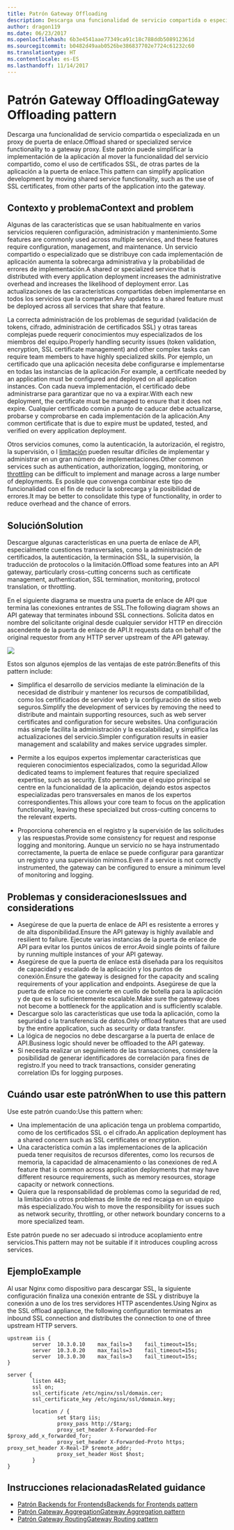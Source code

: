 ```yaml
---
title: Patrón Gateway Offloading
description: Descarga una funcionalidad de servicio compartida o especializada en un proxy de puerta de enlace.
author: dragon119
ms.date: 06/23/2017
ms.openlocfilehash: 6b3e4541aae77349ca91c18c788ddb508912361d
ms.sourcegitcommit: b0482d49aab0526be386837702e7724c61232c60
ms.translationtype: HT
ms.contentlocale: es-ES
ms.lasthandoff: 11/14/2017
---
```

# <a name="gateway-offloading-pattern"></a><span data-ttu-id="cf7bb-103">Patrón Gateway Offloading</span><span class="sxs-lookup"><span data-stu-id="cf7bb-103">Gateway Offloading pattern</span></span>

<span data-ttu-id="cf7bb-104">Descarga una funcionalidad de servicio compartida o especializada en un proxy de puerta de enlace.</span><span class="sxs-lookup"><span data-stu-id="cf7bb-104">Offload shared or specialized service functionality to a gateway proxy.</span></span> <span data-ttu-id="cf7bb-105">Este patrón puede simplificar la implementación de la aplicación al mover la funcionalidad del servicio compartido, como el uso de certificados SSL, de otras partes de la aplicación a la puerta de enlace.</span><span class="sxs-lookup"><span data-stu-id="cf7bb-105">This pattern can simplify application development by moving shared service functionality, such as the use of SSL certificates, from other parts of the application into the gateway.</span></span>

## <a name="context-and-problem"></a><span data-ttu-id="cf7bb-106">Contexto y problema</span><span class="sxs-lookup"><span data-stu-id="cf7bb-106">Context and problem</span></span>

<span data-ttu-id="cf7bb-107">Algunas de las características que se usan habitualmente en varios servicios requieren configuración, administración y mantenimiento.</span><span class="sxs-lookup"><span data-stu-id="cf7bb-107">Some features are commonly used across multiple services, and these features require configuration, management, and maintenance.</span></span> <span data-ttu-id="cf7bb-108">Un servicio compartido o especializado que se distribuye con cada implementación de aplicación aumenta la sobrecarga administrativa y la probabilidad de errores de implementación.</span><span class="sxs-lookup"><span data-stu-id="cf7bb-108">A shared or specialized service that is distributed with every application deployment increases the administrative overhead and increases the likelihood of deployment error.</span></span> <span data-ttu-id="cf7bb-109">Las actualizaciones de las características compartidas deben implementarse en todos los servicios que la comparten.</span><span class="sxs-lookup"><span data-stu-id="cf7bb-109">Any updates to a shared feature must be deployed across all services that share that feature.</span></span>

<span data-ttu-id="cf7bb-110">La correcta administración de los problemas de seguridad (validación de tokens, cifrado, administración de certificados SSL) y otras tareas complejas puede requerir conocimientos muy especializados de los miembros del equipo.</span><span class="sxs-lookup"><span data-stu-id="cf7bb-110">Properly handling security issues (token validation, encryption, SSL certificate management) and other complex tasks can require team members to have highly specialized skills.</span></span> <span data-ttu-id="cf7bb-111">Por ejemplo, un certificado que una aplicación necesita debe configurarse e implementarse en todas las instancias de la aplicación.</span><span class="sxs-lookup"><span data-stu-id="cf7bb-111">For example, a certificate needed by an application must be configured and deployed on all application instances.</span></span> <span data-ttu-id="cf7bb-112">Con cada nueva implementación, el certificado debe administrarse para garantizar que no va a expirar.</span><span class="sxs-lookup"><span data-stu-id="cf7bb-112">With each new deployment, the certificate must be managed to ensure that it does not expire.</span></span> <span data-ttu-id="cf7bb-113">Cualquier certificado común a punto de caducar debe actualizarse, probarse y comprobarse en cada implementación de la aplicación.</span><span class="sxs-lookup"><span data-stu-id="cf7bb-113">Any common certificate that is due to expire must be updated, tested, and verified on every application deployment.</span></span>

<span data-ttu-id="cf7bb-114">Otros servicios comunes, como la autenticación, la autorización, el registro, la supervisión, o l [limitación](./throttling.md) pueden resultar difíciles de implementar y administrar en un gran número de implementaciones.</span><span class="sxs-lookup"><span data-stu-id="cf7bb-114">Other common services such as authentication, authorization, logging, monitoring, or [throttling](./throttling.md) can be difficult to implement and manage across a large number of deployments.</span></span> <span data-ttu-id="cf7bb-115">Es posible que convenga combinar este tipo de funcionalidad con el fin de reducir la sobrecarga y la posibilidad de errores.</span><span class="sxs-lookup"><span data-stu-id="cf7bb-115">It may be better to consolidate this type of functionality, in order to reduce overhead and the chance of errors.</span></span>

## <a name="solution"></a><span data-ttu-id="cf7bb-116">Solución</span><span class="sxs-lookup"><span data-stu-id="cf7bb-116">Solution</span></span>

<span data-ttu-id="cf7bb-117">Descargue algunas características en una puerta de enlace de API, especialmente cuestiones transversales, como la administración de certificados, la autenticación, la terminación SSL, la supervisión, la traducción de protocolos o la limitación.</span><span class="sxs-lookup"><span data-stu-id="cf7bb-117">Offload some features into an API gateway, particularly cross-cutting concerns such as certificate management, authentication, SSL termination, monitoring, protocol translation, or throttling.</span></span> 

<span data-ttu-id="cf7bb-118">En el siguiente diagrama se muestra una puerta de enlace de API que termina las conexiones entrantes de SSL.</span><span class="sxs-lookup"><span data-stu-id="cf7bb-118">The following diagram shows an API gateway that terminates inbound SSL connections.</span></span> <span data-ttu-id="cf7bb-119">Solicita datos en nombre del solicitante original desde cualquier servidor HTTP en dirección ascendente de la puerta de enlace de API.</span><span class="sxs-lookup"><span data-stu-id="cf7bb-119">It requests data on behalf of the original requestor from any HTTP server upstream of the API gateway.</span></span>

 ![](./_images/gateway-offload.png)
 
<span data-ttu-id="cf7bb-120">Estos son algunos ejemplos de las ventajas de este patrón:</span><span class="sxs-lookup"><span data-stu-id="cf7bb-120">Benefits of this pattern include:</span></span>

- <span data-ttu-id="cf7bb-121">Simplifica el desarrollo de servicios mediante la eliminación de la necesidad de distribuir y mantener los recursos de compatibilidad, como los certificados de servidor web y la configuración de sitios web seguros.</span><span class="sxs-lookup"><span data-stu-id="cf7bb-121">Simplify the development of services by removing the need to distribute and maintain supporting resources, such as web server certificates and configuration for secure websites.</span></span> <span data-ttu-id="cf7bb-122">Una configuración más simple facilita la administración y la escalabilidad, y simplifica las actualizaciones del servicio.</span><span class="sxs-lookup"><span data-stu-id="cf7bb-122">Simpler configuration results in easier management and scalability and makes service upgrades simpler.</span></span>

- <span data-ttu-id="cf7bb-123">Permite a los equipos expertos implementar características que requieren conocimientos especializados, como la seguridad.</span><span class="sxs-lookup"><span data-stu-id="cf7bb-123">Allow dedicated teams to implement features that require specialized expertise, such as security.</span></span> <span data-ttu-id="cf7bb-124">Esto permite que el equipo principal se centre en la funcionalidad de la aplicación, dejando estos aspectos especializadas pero transversales en manos de los expertos correspondientes.</span><span class="sxs-lookup"><span data-stu-id="cf7bb-124">This allows your core team to focus on the application functionality, leaving these specialized but cross-cutting concerns to the relevant experts.</span></span>

- <span data-ttu-id="cf7bb-125">Proporciona coherencia en el registro y la supervisión de las solicitudes y las respuestas.</span><span class="sxs-lookup"><span data-stu-id="cf7bb-125">Provide some consistency for request and response logging and monitoring.</span></span> <span data-ttu-id="cf7bb-126">Aunque un servicio no se haya instrumentado correctamente, la puerta de enlace se puede configurar para garantizar un registro y una supervisión mínimos.</span><span class="sxs-lookup"><span data-stu-id="cf7bb-126">Even if a service is not correctly instrumented, the gateway can be configured to ensure a minimum level of monitoring and logging.</span></span>

## <a name="issues-and-considerations"></a><span data-ttu-id="cf7bb-127">Problemas y consideraciones</span><span class="sxs-lookup"><span data-stu-id="cf7bb-127">Issues and considerations</span></span>

- <span data-ttu-id="cf7bb-128">Asegúrese de que la puerta de enlace de API es resistente a errores y de alta disponibilidad.</span><span class="sxs-lookup"><span data-stu-id="cf7bb-128">Ensure the API gateway is highly available and resilient to failure.</span></span> <span data-ttu-id="cf7bb-129">Ejecute varias instancias de la puerta de enlace de API para evitar los puntos únicos de error.</span><span class="sxs-lookup"><span data-stu-id="cf7bb-129">Avoid single points of failure by running multiple instances of your API gateway.</span></span> 
- <span data-ttu-id="cf7bb-130">Asegúrese de que la puerta de enlace está diseñada para los requisitos de capacidad y escalado de la aplicación y los puntos de conexión.</span><span class="sxs-lookup"><span data-stu-id="cf7bb-130">Ensure the gateway is designed for the capacity and scaling requirements of your application and endpoints.</span></span> <span data-ttu-id="cf7bb-131">Asegúrese de que la puerta de enlace no se convierte en cuello de botella para la aplicación y de que es lo suficientemente escalable.</span><span class="sxs-lookup"><span data-stu-id="cf7bb-131">Make sure the gateway does not become a bottleneck for the application and is sufficiently scalable.</span></span>
- <span data-ttu-id="cf7bb-132">Descargue solo las características que use toda la aplicación, como la seguridad o la transferencia de datos.</span><span class="sxs-lookup"><span data-stu-id="cf7bb-132">Only offload features that are used by the entire application, such as security or data transfer.</span></span>
- <span data-ttu-id="cf7bb-133">La lógica de negocios no debe descargarse a la puerta de enlace de API.</span><span class="sxs-lookup"><span data-stu-id="cf7bb-133">Business logic should never be offloaded to the API gateway.</span></span> 
- <span data-ttu-id="cf7bb-134">Si necesita realizar un seguimiento de las transacciones, considere la posibilidad de generar identificadores de correlación para fines de registro.</span><span class="sxs-lookup"><span data-stu-id="cf7bb-134">If you need to track transactions, consider generating correlation IDs for logging purposes.</span></span>

## <a name="when-to-use-this-pattern"></a><span data-ttu-id="cf7bb-135">Cuándo usar este patrón</span><span class="sxs-lookup"><span data-stu-id="cf7bb-135">When to use this pattern</span></span>

<span data-ttu-id="cf7bb-136">Use este patrón cuando:</span><span class="sxs-lookup"><span data-stu-id="cf7bb-136">Use this pattern when:</span></span>

- <span data-ttu-id="cf7bb-137">Una implementación de una aplicación tenga un problema compartido, como de los certificados SSL o el cifrado.</span><span class="sxs-lookup"><span data-stu-id="cf7bb-137">An application deployment has a shared concern such as SSL certificates or encryption.</span></span>
- <span data-ttu-id="cf7bb-138">Una característica común a las implementaciones de la aplicación pueda tener requisitos de recursos diferentes, como los recursos de memoria, la capacidad de almacenamiento o las conexiones de red.</span><span class="sxs-lookup"><span data-stu-id="cf7bb-138">A feature that is common across application deployments that may have different resource requirements, such as memory resources, storage capacity or network connections.</span></span>
- <span data-ttu-id="cf7bb-139">Quiera que la responsabilidad de problemas como la seguridad de red, la limitación u otros problemas de límite de red recaiga en un equipo más especializado.</span><span class="sxs-lookup"><span data-stu-id="cf7bb-139">You wish to move the responsibility for issues such as network security, throttling, or other network boundary concerns to a more specialized team.</span></span>

<span data-ttu-id="cf7bb-140">Este patrón puede no ser adecuado si introduce acoplamiento entre servicios.</span><span class="sxs-lookup"><span data-stu-id="cf7bb-140">This pattern may not be suitable if it introduces coupling across services.</span></span>

## <a name="example"></a><span data-ttu-id="cf7bb-141">Ejemplo</span><span class="sxs-lookup"><span data-stu-id="cf7bb-141">Example</span></span>

<span data-ttu-id="cf7bb-142">Al usar Nginx como dispositivo para descargar SSL, la siguiente configuración finaliza una conexión entrante de SSL y distribuye la conexión a uno de los tres servidores HTTP ascendentes.</span><span class="sxs-lookup"><span data-stu-id="cf7bb-142">Using Nginx as the SSL offload appliance, the following configuration terminates an inbound SSL connection and distributes the connection to one of three upstream HTTP servers.</span></span>

```
upstream iis {
        server  10.3.0.10    max_fails=3    fail_timeout=15s;
        server  10.3.0.20    max_fails=3    fail_timeout=15s;
        server  10.3.0.30    max_fails=3    fail_timeout=15s;
}

server {
        listen 443;
        ssl on;
        ssl_certificate /etc/nginx/ssl/domain.cer;
        ssl_certificate_key /etc/nginx/ssl/domain.key;

        location / {
                set $targ iis;
                proxy_pass http://$targ;
                proxy_set_header X-Forwarded-For $proxy_add_x_forwarded_for;
                proxy_set_header X-Forwarded-Proto https;
proxy_set_header X-Real-IP $remote_addr;
                proxy_set_header Host $host;
        }
}
```

## <a name="related-guidance"></a><span data-ttu-id="cf7bb-143">Instrucciones relacionadas</span><span class="sxs-lookup"><span data-stu-id="cf7bb-143">Related guidance</span></span>

- [<span data-ttu-id="cf7bb-144">Patrón Backends for Frontends</span><span class="sxs-lookup"><span data-stu-id="cf7bb-144">Backends for Frontends pattern</span></span>](./backends-for-frontends.md)
- [<span data-ttu-id="cf7bb-145">Patrón Gateway Aggregation</span><span class="sxs-lookup"><span data-stu-id="cf7bb-145">Gateway Aggregation pattern</span></span>](./gateway-aggregation.md)
- [<span data-ttu-id="cf7bb-146">Patrón Gateway Routing</span><span class="sxs-lookup"><span data-stu-id="cf7bb-146">Gateway Routing pattern</span></span>](./gateway-routing.md)

